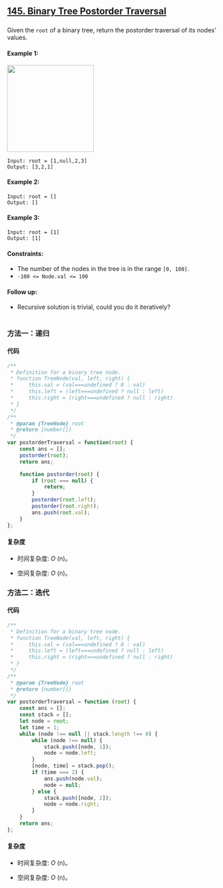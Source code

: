 ## [145. Binary Tree Postorder Traversal](https://leetcode.com/problems/binary-tree-postorder-traversal/)

###

Given the `root` of a binary tree, return the postorder traversal of its nodes' values.

#### Example 1:

<img src="https://assets.leetcode.com/uploads/2020/08/28/pre1.jpg" width="202" />

```
Input: root = [1,null,2,3]
Output: [3,2,1]
```

#### Example 2:

```
Input: root = []
Output: []
```

#### Example 3:

```
Input: root = [1]
Output: [1]
```

#### Constraints:

-   The number of the nodes in the tree is in the range `[0, 100]`.
-   `-100 <= Node.val <= 100`

#### Follow up:

-   Recursive solution is trivial, could you do it iteratively?

#

### 方法一：递归

#### 代码

```JavaScript []
/**
 * Definition for a binary tree node.
 * function TreeNode(val, left, right) {
 *     this.val = (val===undefined ? 0 : val)
 *     this.left = (left===undefined ? null : left)
 *     this.right = (right===undefined ? null : right)
 * }
 */
/**
 * @param {TreeNode} root
 * @return {number[]}
 */
var postorderTraversal = function(root) {
    const ans = [];
    postorder(root);
    return ans;

    function postorder(root) {
        if (root === null) {
            return;
        }
        postorder(root.left);
        postorder(root.right);
        ans.push(root.val);
    }
};
```

#### 复杂度

-   时间复杂度: _O_ (n)。

-   空间复杂度: _O_ (n)。

### 方法二：迭代

#### 代码

```JavaScript []
/**
 * Definition for a binary tree node.
 * function TreeNode(val, left, right) {
 *     this.val = (val===undefined ? 0 : val)
 *     this.left = (left===undefined ? null : left)
 *     this.right = (right===undefined ? null : right)
 * }
 */
/**
 * @param {TreeNode} root
 * @return {number[]}
 */
var postorderTraversal = function (root) {
    const ans = [];
    const stack = [];
    let node = root;
    let time = 1;
    while (node !== null || stack.length !== 0) {
        while (node !== null) {
            stack.push([node, 1]);
            node = node.left;
        }
        [node, time] = stack.pop();
        if (time === 2) {
            ans.push(node.val);
            node = null;
        } else {
            stack.push([node, 2]);
            node = node.right;
        }
    }
    return ans;
};
```

#### 复杂度

-   时间复杂度: _O_ (n)。

-   空间复杂度: _O_ (n)。
